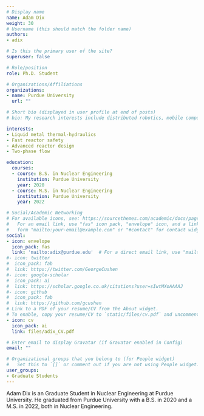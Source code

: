 ```yaml
---
# Display name
name: Adam Dix
weight: 30
# Username (this should match the folder name)
authors:
- adix

# Is this the primary user of the site?
superuser: false

# Role/position
role: Ph.D. Student

# Organizations/Affiliations
organizations:
- name: Purdue University
  url: ""

# Short bio (displayed in user profile at end of posts)
# bio: My research interests include distributed robotics, mobile computing and programmable matter.

interests:
- Liquid metal thermal-hydraulics
- Fast reactor safety
- Advanced reactor design
- Two-phase flow

education:
  courses:
  - course: B.S. in Nuclear Engineering
    institution: Purdue University
    year: 2020
  - course: M.S. in Nuclear Engineering
    institution: Purdue University
    year: 2022

# Social/Academic Networking
# For available icons, see: https://sourcethemes.com/academic/docs/page-builder/#icons
#   For an email link, use "fas" icon pack, "envelope" icon, and a link in the
#   form "mailto:your-email@example.com" or "#contact" for contact widget.
social:
- icon: envelope
  icon_pack: fas
  link: 'mailto:adix@purdue.edu'  # For a direct email link, use "mailto:test@example.org".
#- icon: twitter
#  icon_pack: fab
#  link: https://twitter.com/GeorgeCushen
#- icon: google-scholar
#  icon_pack: ai
#  link: https://scholar.google.co.uk/citations?user=sIwtMXoAAAAJ
#- icon: github
#  icon_pack: fab
#  link: https://github.com/gcushen
# Link to a PDF of your resume/CV from the About widget.
# To enable, copy your resume/CV to `static/files/cv.pdf` and uncomment the lines below.
- icon: cv
  icon_pack: ai
  link: files/adix_CV.pdf

# Enter email to display Gravatar (if Gravatar enabled in Config)
email: ""

# Organizational groups that you belong to (for People widget)
#   Set this to `[]` or comment out if you are not using People widget.
user_groups:
- Graduate Students
---
```


Adam Dix is an Graduate Student in Nuclear Engineering at Purdue University. He graduated from Purdue University with a B.S. in 2020 and a M.S. in 2022, both in Nuclear Engineering.
